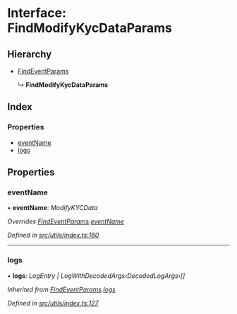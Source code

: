 # Interface: FindModifyKycDataParams

## Hierarchy

- [FindEventParams](_utils_index_.findeventparams.md)

  ↳ **FindModifyKycDataParams**

## Index

### Properties

- [eventName](_utils_index_.findmodifykycdataparams.md#eventname)
- [logs](_utils_index_.findmodifykycdataparams.md#logs)

## Properties

### eventName

• **eventName**: _ModifyKYCData_

_Overrides [FindEventParams](_utils_index_.findeventparams.md).[eventName](_utils_index_.findeventparams.md#eventname)_

_Defined in [src/utils/index.ts:160](https://github.com/PolymathNetwork/polymath-sdk/blob/c47ae7a/src/utils/index.ts#L160)_

---

### logs

• **logs**: _LogEntry | LogWithDecodedArgs‹DecodedLogArgs›[]_

_Inherited from [FindEventParams](_utils_index_.findeventparams.md).[logs](_utils_index_.findeventparams.md#logs)_

_Defined in [src/utils/index.ts:127](https://github.com/PolymathNetwork/polymath-sdk/blob/c47ae7a/src/utils/index.ts#L127)_
